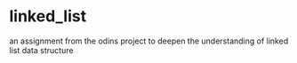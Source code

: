 # linked_list
an assignment from the odins project to deepen the understanding of linked list data structure
